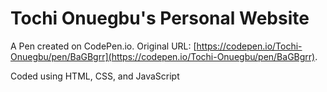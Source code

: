 # Tochi Onuegbu's Personal Website

A Pen created on CodePen.io. 
Original URL: [https://codepen.io/Tochi-Onuegbu/pen/BaGBgrr](https://codepen.io/Tochi-Onuegbu/pen/BaGBgrr).

Coded using HTML, CSS, and JavaScript
